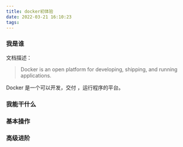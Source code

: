 ```yaml
---
title: docker初体验
date: 2022-03-21 16:10:23
tags:
---
```


### 我是谁

文档描述：

> Docker is an open platform for developing, shipping, and running applications.

Docker 是一个可以开发，交付 ，运行程序的平台。

### 我能干什么

### 基本操作

### 高级进阶
